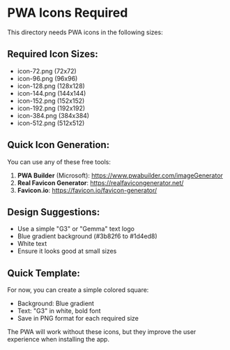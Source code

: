 # PWA Icons Required

This directory needs PWA icons in the following sizes:

## Required Icon Sizes:
- icon-72.png (72x72)
- icon-96.png (96x96) 
- icon-128.png (128x128)
- icon-144.png (144x144)
- icon-152.png (152x152)
- icon-192.png (192x192)
- icon-384.png (384x384)
- icon-512.png (512x512)

## Quick Icon Generation:
You can use any of these free tools:

1. **PWA Builder** (Microsoft): https://www.pwabuilder.com/imageGenerator
2. **Real Favicon Generator**: https://realfavicongenerator.net/
3. **Favicon.io**: https://favicon.io/favicon-generator/

## Design Suggestions:
- Use a simple "G3" or "Gemma" text logo
- Blue gradient background (#3b82f6 to #1d4ed8)
- White text
- Ensure it looks good at small sizes

## Quick Template:
For now, you can create a simple colored square:
- Background: Blue gradient
- Text: "G3" in white, bold font
- Save in PNG format for each required size

The PWA will work without these icons, but they improve the user experience when installing the app. 